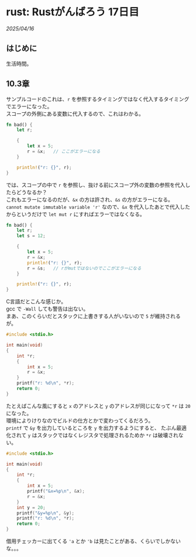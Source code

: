 # rust: Rustがんばろう 17日目

_2025/04/16_

## はじめに

生活時間。

## 10.3章

サンプルコードのこれは、`r` を参照するタイミングではなく代入するタイミングでエラーになった。  
スコープの外側にある変数に代入するので、これはわかる。

```rust
fn bad() {
    let r;

    {
        let x = 5;
        r = &x;   // ここがエラーになる
    }

    println!("r: {}", r);
}
```

では、スコープの中で `r` を参照し、抜ける前にスコープ外の変数の参照を代入したらどうなるか？  
これもエラーになるのだが、`&x` の方は許され、`&s` の方がエラーになる。  
`cannot mutate immutable variable 'r'` なので、`&x` を代入したあとで代入したからというだけで `let mut r` にすればエラーではなくなる。

```rust
fn bad() {
    let r;
    let s = 12;

    {
        let x = 5;
        r = &x;
        println!("r: {}", r);
        r = &s;   // rがmutではないのでここがエラーになる
    }

    println!("r: {}", r);
}
```

C言語だとこんな感じか。  
gcc で `-Wall` しても警告は出ない。  
まあ、このくらいだとスタックに上書きする人がいないので `5` が維持されるが。

```c
#include <stdio.h>

int main(void)
{
    int *r;
    {
        int x = 5;
        r = &x;
    }
    printf("r: %d\n", *r);
    return 0;
}
```

たとえばこんな風にすると `x` のアドレスと `y` のアドレスが同じになって `*r` は `20` になった。  
環境によりけりなのでビルドの仕方とかで変わってくるだろう。  
`printf` で `&y` を出力しているところを `y` を出力するようにすると、
たぶん最適化されて `y` はスタックではなくレジスタで処理されるためか `*r` は破壊されない。

```c
#include <stdio.h>

int main(void)
{
    int *r;
    {
        int x = 5;
        printf("&x=%p\n", &x);
        r = &x;
    }
    int y = 20;
    printf("&y=%p\n", &y);
    printf("r: %d\n", *r);
    return 0;
}
```

借用チェッカーに出てくる `'a` とか `'b` は見たことがある、くらいでしかないな。。。
